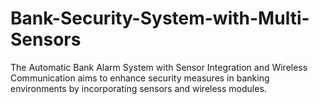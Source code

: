 # Bank-Security-System-with-Multi-Sensors
The Automatic Bank Alarm System with Sensor Integration and Wireless Communication aims to enhance security measures in banking environments by incorporating sensors and wireless modules. 

